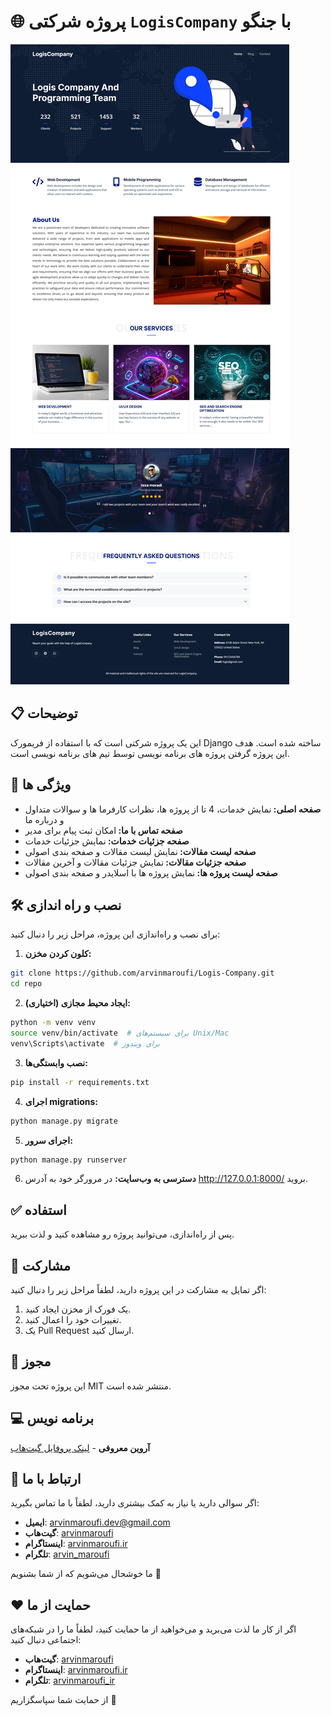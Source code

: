 # 🌐 **پروژه شرکتی `LogisCompany` با جنگو**

![home page image](screenshot.png "home page")

## 📋 توضیحات
این یک پروژه شرکتی است که با استفاده از فریمورک Django ساخته شده است. هدف این پروژه گرفتن پروژه های برنامه نویسی توسط تیم های برنامه نویسی است.

## 🚀 ویژگی ها

- <b>صفحه اصلی: </b>نمایش خدمات، 4 تا از پروژه ها، نظرات کارفرما ها و سوالات متداول و درباره ما
- <b>صفحه تماس با ما: </b>امکان ثبت پیام برای مدیر
- <b>صفحه جزئیات خدمات: </b>نمایش جزئیات خدمات
- <b>صفحه لیست مقالات: </b>نمایش لیست مقالات و صفحه بندی اصولی
- <b>صفحه جزئیات مقالات: </b>نمایش جزئیات مقالات و آخرین مقالات
- <b>صفحه لیست پروژه ها: </b>نمایش پروژه ها با اسلایدر و صفحه بندی اصولی

## 🛠️ نصب و راه اندازی
برای نصب و راه‌اندازی این پروژه، مراحل زیر را دنبال کنید:

1. **کلون کردن مخزن:**

```bash
git clone https://github.com/arvinmaroufi/Logis-Company.git
cd repo
```

2. **ایجاد محیط مجازی (اختیاری):**

```bash
python -m venv venv
source venv/bin/activate  # برای سیستم‌های Unix/Mac
venv\Scripts\activate  # برای ویندوز
```

3. **نصب وابستگی‌ها:**
   
```bash
pip install -r requirements.txt
```

4. **اجرای migrations:**

```bash
python manage.py migrate
```

5. **اجرای سرور:**

```bash
python manage.py runserver
```

6. **دسترسی به وب‌سایت:**
   در مرورگر خود به آدرس http://127.0.0.1:8000/ بروید.

## ✅ استفاده

پس از راه‌اندازی، می‌توانید پروژه رو مشاهده کنید و لذت ببرید.

## 🎯 مشارکت

اگر تمایل به مشارکت در این پروژه دارید، لطفاً مراحل زیر را دنبال کنید:

1. یک فورک از مخزن ایجاد کنید.
2. تغییرات خود را اعمال کنید.
3. یک Pull Request ارسال کنید.

## 🧾 مجوز

این پروژه تحت مجوز MIT منتشر شده است.

## 💻 برنامه نویس

**آروین معروفی** - [لینک پروفایل گیت‌هاب](https://github.com/arvinmaroufi)

## 💬 ارتباط با ما

اگر سوالی دارید یا نیاز به کمک بیشتری دارید، لطفاً با ما تماس بگیرید:

- **ایمیل**: [arvinmaroufi.dev@gmail.com](mailto:arvinmaroufi.dev@gmail.com)
- **گیت‌هاب**: [arvinmaroufi](https://github.com/arvinmaroufi/arvinmaroufi/issues)
- **اینستاگرام**: [arvinmaroufi.ir](https://instagram.com/arvinmaroufi.ir)
- **تلگرام**: [arvin_maroufi](https://t.me/arvin_maroufi)

ما خوشحال می‌شویم که از شما بشنویم 🙏

## ❤️ حمایت از ما

اگر از کار ما لذت می‌برید و می‌خواهید از ما حمایت کنید، لطفاً ما را در شبکه‌های اجتماعی دنبال کنید:

- **گیت‌هاب**: [arvinmaroufi](https://github.com/arvinmaroufi)
- **اینستاگرام**: [arvinmaroufi.ir](https://instagram.com/arvinmaroufi.ir)
- **تلگرام**: [arvinmaroufi_ir](https://t.me/arvinmaroufi_ir)

از حمایت شما سپاسگزاریم 🙏